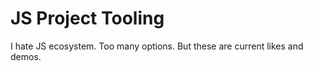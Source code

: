 # JS Project Tooling

I hate JS ecosystem. Too many options. But these are current likes and demos.
